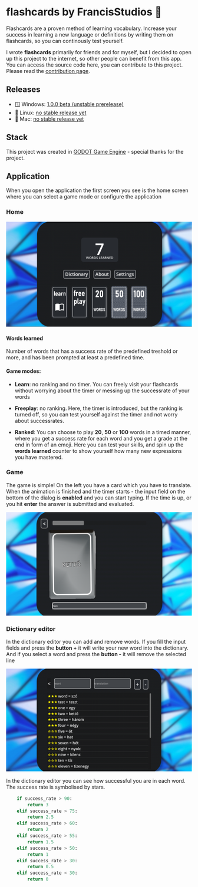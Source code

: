 # flashcards by FrancisStudios 🎴

Flashcards are a proven method of learning vocabulary. Increase your success in learning a new language or definitions by writing them on flashcards, so you can continously test yourself. 

I wrote **flashcards** primarily for friends and for myself, but I decided to open up this project to the internet, so other people can benefit from this app. You can access the source code here, you can contribute to this project. Please read the [contribution page](./docs/contributing.md).

## Releases

- 🪟 Windows: [1.0.0 beta (unstable prerelease)](./Release/)
- 🐧 Linux: [no stable release yet]()
- 🍎 Mac: [no stable release yet]()

## Stack
This project was created in [GODOT Game Engine](https://godotengine.org/) - special thanks for the project.

## Application

When you open the application the first screen you see is the home screen where you can select a game mode or configure the application

### Home

![](./docs/img/home.png)

#### Words learned

Number of words that has a success rate of the predefined treshold or more, and has been prompted at least a predefined time.

#### Game modes:

- **Learn**: no ranking and no timer. You can freely visit your flashcards without worrying about the timer or messing up the successrate of your words

- **Freeplay**: no ranking. Here, the timer is introduced, but the ranking is turned off, so you can test yourself against the timer and not worry about successrates.

- **Ranked**: You can choose to play **20**, **50** or **100** words in a timed manner, where you get a success rate for each word and you get a grade at the end in form of an emoji. Here you can test your skills, and spin up the **words learned** counter to show yourself how many new expressions you have mastered.

### Game

The game is simple! On the left you have a card which you have to translate. When the animation is finished and the timer starts - the input field on the bottom of the dialog is **enabled** and you can start typing. If the time is up, or you hit **enter** the answer is submitted and evaluated.

![](./docs/img/game.png)

### Dictionary editor

In the dictionary editor you can add and remove words. If you fill the input fields and press the **button +** it will write your new word into the dictionary. And if you select a word and press the **button -** it will remove the selected line

![](./docs/img/dictionary-editor.png)

In the dictionary editor you can see how successful you are in each word. The success rate is symbolised by stars. 

```py
	if success_rate > 90:
		return 3
	elif success_rate > 75:
		return 2.5
	elif success_rate > 60:
		return 2
	elif success_rate > 55:
		return 1.5
	elif success_rate > 50:
		return 1
	elif success_rate > 30:
		return 0.5
	elif success_rate < 30:
		return 0
```